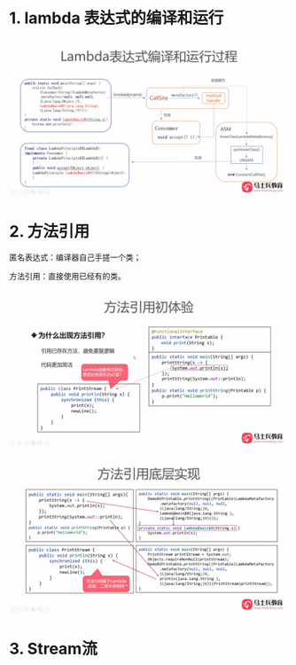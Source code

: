 # 1. lambda 表达式的编译和运行

![1-10[00_29_52][20240712-084345]](assets/1-10[00_29_52][20240712-084345].png)



# 2. 方法引用

匿名表达式：编译器自己手搓一个类；

方法引用：直接使用已经有的类。

![1-12[00_00_08][20240712-085258]](assets/1-12[00_00_08][20240712-085258].png)

![1-12[00_04_29][20240712-085513]](assets/1-12[00_04_29][20240712-085513].png)



# 3. Stream流

